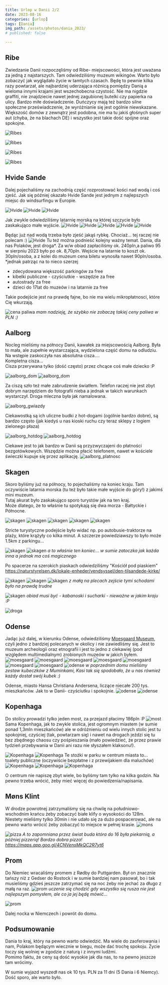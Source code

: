 ```yaml
---
title: Urlop w Danii 2/2
date: 2023-08-16
categories: [urlop]
tags: [Dania]
img_path: /assets/photos/dania_2023/
# published: false

---
```



## Ribe

Zwiedzanie Danii rozpoczęliśmy od Ribe- miejscowości, która jest uważana za jedną z najstarszych. Tam odwiedziliśmy muzeum wikingów. Warto było zobaczyć jak wyglądało życie w tamtych czasach. 
Będę to pewnie kilka razy powtarzał, ale najbardziej uderzająca różnicą pomiędzy Danią a wieloma innymi krajami jest wszechobecna czystość. Nie ma nigdzie graffiti, nie znajdziecie nawet jednej zagubionej butelki czy papierka na ulicy. Bardzo miłe doświadczenie.
Duńczycy mają też bardzo silne społeczne przeświadczenie, że wyróżnianie się jest ogólnie niewskazane. Większość domów z zewnątrz jest podobna, nie ma tu jakiś głośnych super aut (chyba, że na blachach DE) i wszystko jest takie dość spójne oraz spokojne.

![Ribes](ribes_1.jpeg)

![Ribes](ribe_4.jpeg)

![Ribes](ribe_2.jpeg)

![Ribes](ribe_3.jpeg)


## Hvide Sande
Dalej pojechaliśmy na zachodnią część rozprostować kości nad wodą i coś zjeść.
Jak się później okazało Hvide Sande jest jednym z najlepszych miejsc do windsurfingu w Europie.

![Hvide](hvide_2.png)
![Hvide](hvide_1.jpeg)
![Hvide](hvide_3.jpeg)

Jak zwykle odwiedziliśmy latarnię morską na której szczycie było zaskakująco małe wyjście.
![Hvide](hvide_5.jpeg)
![Hvide](hvide_4.jpeg)
![Hvide](hvide_7.jpeg)
![Hvide](hvide_8.jpeg)
![Hvide](hvide_6.jpeg)

Będąc już nad wodą trzeba było zjeść jakąś rybkę. Chociaż... tej raczej nie polecam :)
![Hvide](hvide_obiad.jpeg)
Tu też można podnieść kolejny ważny temat. Dania, dla nas Polaków, jest droga*. Za w/w obiad zapłaciliśmy ok. 240pln,a paliwo 95 w sierpniu 2023 było po ok. 8,70pln. Wejście na latarnie to koszt ok. 30pln/osoba, a z kolei do muzeum cena biletu wynosiła nawet 90pln/osoba.  
*jednak patrząc na to nieco szerzej 

- zdecydowana większość parkingów za free
- kibelki publiczne - czyściutkie - wszędzie za free
- autostrady za free
- dzieci do 17lat do muzeów i na latarnie za free  
  
Takie podejście jest na prawdę fajne, bo nie ma wielu mikropłatnosci, które Cię wkurzają.

![cena paliwa](dania_paliwo.jpeg)
*mam nadzieję, że szybko nie zobaczę takiej ceny paliwa w PLN :)*
  
## Aalborg

Nocleg mieliśmy na północy Danii, kawałek za miejscowością Aalborg. Była to mała, ale zupełnie wystarczająca, wydzielona część domu na odludziu. Na wstępie zaskoczyła nas absolutna cisza....  
Kompletna cisza...  
Cisza przerywana tylko (dość często) przez chcące coś małe dziecko :P  
  

![aalborg_dom](aalborg_dom.jpeg)
![aalborg_dom](aalborg_dom1.jpeg)

Za ciszą szło też małe zabrudzenie światłem. Telefon raczej nie jest zbyt dobrym narzędziem do fotografii nieba a jednak w takich warunkach wystarczył. Droga mleczna była jak namalowana.

![aalborg_gwiazdy](aalborg_gwiazdy.jpeg)
  
Ciekawostką są ich uliczne budki z hot-dogami (ogólnie bardzo dobre), są bardzo często (jak kiedyś u nas kioski ruchu czy teraz sklepy z logiem zielonego płaza)  

![aalborg_hotdog](hotdog_1.jpg)
![aalborg_hotdog](hotdog_2.jpg)  
  


Ciekawe jest to jak bardzo w Danii są przyzwyczajeni do płatności bezgotówkowych. Wszędzie można płacić telefonem, nawet w kościele świeczki kupuje się przez aplikację.
![aalborg_platnosc](swieczki.jpg)


  
## Skagen

Skoro byliśmy już na północy, to pojechaliśmy na koniec kraju. Tam oczywiście latarnia morska (tu też było takie małe wyjście do góry!) z jakimś mini muzeum.  
Tutaj akurat było zaskakująco sporo turystów jak na ten kraj.  
Może dlatego, że to właśnie tu spotykają się dwa morza - Bałtyckie i Północne.


![skagen](skagen_maps.jpeg)
![skagen](skagen_ptak.jpeg)
![skagen](skagen_latarnia1.jpeg)
![skagen](skagen_latarnia2.jpeg)
![skagen](skagen_latarnia3.jpeg)  

Stricte turystyczne podejście było widać np. po autobusie-traktorze na plaży, które krążyły co kilka minut. A szczerze powiedziawszy to było może 1.5km z parkingu...  




![skagen](skagen_traktor.jpeg)
![skagen](skagen_cypel.jpeg)
*a to właśnie ten koniec... w sumie zatoczka jak każda inna a jednak ma coś magicznego*

Po spacerze na szerokich piaskach odwiedziliśmy "Kościół pod piaskiem" <https://naturstyrelsen.dk/lokale-enheder/vendsyssel/den-tilsandede-kirke/> 


![skagen](skagen_kosciol.jpeg)
![skagen](skagen_kosciol1.jpeg)
![skagen](skagen_kosciol2.jpeg)
*z małą na plecach zejście tymi schodami było na prawdę trudne*

![skagen](skagen_piknik.jpeg)
*obiad musi być - kabanoski i sucharki - nieważne w jakim kraju :P*

![droga](droga.jpeg)
## Odense

Jadąc już dalej, w kierunku Odense, odwiedziliśmy [Moesgaard Museum](https://www.moesgaardmuseum.dk/), czyli jedno z bardziej polecanych w okolicy i nie zawiedliśmy się. Jest to muzeum archeologii oraz etnografii i jest to jedno z ciekawiej (pod względem multimedialnym) zrobionych muzeów w jakich byłem. 
![moesgaard](moesgaard_1.jpeg)
![moesgaard](moesgaard_7.jpeg)
![moesgaard](moesgaard_5.jpeg)
![moesgaard](moesgaard_2.jpeg)
![moesgaard](moesgaard_6.jpeg)
![moesgaard](moesgaard_3.jpeg)
![moesgaard](moesgaard_4.jpeg)
![odense](odense_kubek.jpeg)
*w poprzednim domu mieliśmy zestaw kubeczków z Muminkami, Kasi tak się spodobało, że u nas również każdy dostał swój kubek :)*
  
Odense, miasto Hansa Christiana Andersena, liczące niecałe 200 tys. mieszkańców. Jak to w Danii- czyściutku i spokojnie. 
![odense](odense_1.jpeg)
![odense](odense_2.jpeg)

## Kopenhaga
Do stolicy prowadzi tylko jeden most, za przejazd płacimy 186pln :P
![most](most.jpeg)
Sama Kopenhaga, jak to zwykle stolica, jest ogromnym miastem (w sumie ponad 1,3mln mieszkańców) ale w odróżnieniu od wielu innych stolic jest tu spokojniej, czyściej (tak, powtarzam się) i nawet na drogach jeździ się tu bez zbędnego chaosu czy pośpieszania (mało powiedzieć, że przez prawie tydzień przebywania w Danii ani razu nie słyszałem klaksonu!).
  
![Kopenhaga](Kopenhaga_1.jpeg)
![Kopenhaga](Kopenhaga_2.jpeg) 
Te stożki w parku w centrum miasta to... toalety publiczne (oczywiście bezpłatne i z przewijakiem dla maluchów)
![Kopenhaga](Kopenhaga_3.jpeg)
![Kopenhaga](Kopenhaga_4.jpeg)
![Kopenhaga](Kopenhaga_5.jpeg)
  
O centrum nie napiszę zbyt wiele, bo byliśmy tam tylko na kilka godzin. Na pewno trzeba wrócić, żeby mieć więcej do powiedzenia/napisania.


## Møns Klint

W drodze powrotnej zatrzymaliśmy się na chwilę na południowo-wschodnim krańcu żeby zobaczyć białe klify o wysokości do 128m. Niestety mieliśmy tylko  30min i nie udało się za dużo pospacerować, ale na pewno warto wrócić żeby zobaczyć to miejsce w pełnej krasie. 
![mons](mons.jpg)  

![pizza](pizza.jpg)
*A to zapomniana przez świat buda która do 16 była piekarnią, a później pizzerią! Bardzo dobra pizza! <https://maps.app.goo.gl/4CNVensMkQC2R7yt6>*


## Prom

Do Niemiec wracaliśmy promem z Rødby do Puttgarden. Był on znacznie tańszy niż z Gedser do Rostock i w sumie bardziej nam pasował, bo i tak musieliśmy gdzieś jeszcze zatrzymać się na noc żeby nie jechać za długo z małą na raz.
![prom](prom_1.jpg)
*uczenie się chodzić gdy wszystko się rusza nie jest najlepszym pomysłem, ale co ja jej będę mówić...*  

![prom](prom.jpg)

Dalej nocka w Niemczech i powrót do domu.
## Podsumowanie

Dania to kraj, który na pewno warto odwiedzić. Ma wiele do zaoferowania i nam, Polakom będącym wiecznie w biegu, może dać trochę spokoju. Życie toczy się wolniej w zgodzie z naturą i z innymi ludźmi.  
Pomimo faktu, że ceny są dość wysokie jak dla nas, to na pewno jeszcze tam wrócimy.
  
W sumie wyjazd wyszedł nas ok 10 tys. PLN za 11 dni (5 Dania i 6 Niemcy). Dość sporo, ale warto było. 
